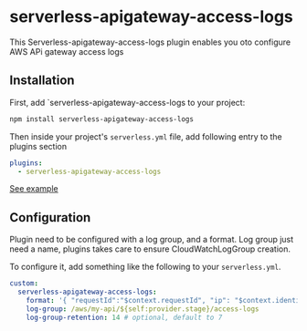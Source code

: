 # serverless-apigateway-access-logs

This Serverless-apigateway-access-logs plugin enables you oto configure AWS APi gateway access logs

## Installation

First, add `serverless-apigateway-access-logs to your project:

```sh
npm install serverless-apigateway-access-logs
```

Then inside your project's `serverless.yml` file, add following entry to the plugins section

```yml
plugins:
  - serverless-apigateway-access-logs
```

[See example](./example/README.md)

## Configuration
Plugin need to be configured with a log group, and a format.
Log group just need a name, plugins takes care to ensure CloudWatchLogGroup creation.

To configure it, add something like the following to your `serverless.yml`.
```yml
custom:
  serverless-apigateway-access-logs:
    format: '{ "requestId":"$context.requestId", "ip": "$context.identity.sourceIp", "caller":"$context.identity.caller", "user":"$context.identity.user","requestTime":"$context.requestTime", "httpMethod":"$context.httpMethod","resourcePath":"$context.resourcePath", "status":"$context.status","protocol":"$context.protocol", "responseLength":"$context.responseLength" }'
    log-group: /aws/my-api/${self:provider.stage}/access-logs
    log-group-retention: 14 # optional, default to 7
```

